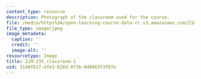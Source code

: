 ```yaml
---
content_type: resource
description: Photograph of the classroom used for the course.
file: /media/https%3A/open-learning-course-data-rc.s3.amazonaws.com/21m-235-monteverdi-to-mozart-1600-1800-fall-2013/3148f617efe1626d0f3b0d6663f3f07e_21M-235_classroom-1.jpg
file_type: image/jpeg
image_metadata:
  caption: ''
  credit: ''
  image-alt: ''
resourcetype: Image
title: 21M-235_classroom-1
uid: 3148f617-efe1-626d-0f3b-0d6663f3f07e
---
```

